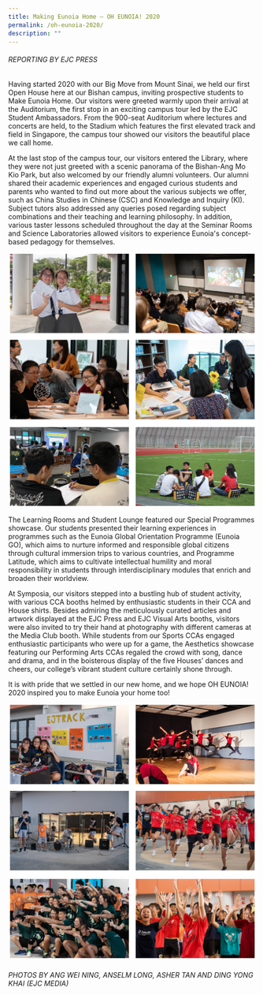 ```yaml
---
title: Making Eunoia Home – OH EUNOIA! 2020
permalink: /oh-eunoia-2020/
description: ""
---
```

###### REPORTING BY EJC PRESS

Having started 2020 with our Big Move from Mount Sinai, we held our first Open House here at our Bishan campus, inviting prospective students to Make Eunoia Home. Our visitors were greeted warmly upon their arrival at the Auditorium, the first stop in an exciting campus tour led by the EJC Student Ambassadors. From the 900-seat Auditorium where lectures and concerts are held, to the Stadium which features the first elevated track and field in Singapore, the campus tour showed our visitors the beautiful place we call home.

At the last stop of the campus tour, our visitors entered the Library, where they were not just greeted with a scenic panorama of the Bishan-Ang Mo Kio Park, but also welcomed by our friendly alumni volunteers. Our alumni shared their academic experiences and engaged curious students and parents who wanted to find out more about the various subjects we offer, such as China Studies in Chinese (CSC) and Knowledge and Inquiry (KI). Subject tutors also addressed any queries posed regarding subject combinations and their teaching and learning philosophy. In addition, various taster lessons scheduled throughout the day at the Seminar Rooms and Science Laboratories allowed visitors to experience Eunoia's concept-based pedagogy for themselves.

![](/images/2020-oh-1.png)
![](/images/2020-oh-2.png)

The Learning Rooms and Student Lounge featured our Special Programmes showcase. Our students presented their learning experiences in programmes such as the Eunoia Global Orientation Programme (Eunoia GO), which aims to nurture informed and responsible global citizens through cultural immersion trips to various countries, and Programme Latitude, which aims to cultivate intellectual humility and moral responsibility in students through interdisciplinary modules that enrich and broaden their worldview.

At Symposia, our visitors stepped into a bustling hub of student activity, with various CCA booths helmed by enthusiastic students in their CCA and House shirts. Besides admiring the meticulously curated articles and artwork displayed at the EJC Press and EJC Visual Arts booths, visitors were also invited to try their hand at photography with different cameras at the Media Club booth. While students from our Sports CCAs engaged enthusiastic participants who were up for a game, the Aesthetics showcase featuring our Performing Arts CCAs regaled the crowd with song, dance and drama, and in the boisterous display of the five Houses’ dances and cheers, our college’s vibrant student culture certainly shone through.

It is with pride that we settled in our new home, and we hope OH EUNOIA! 2020 inspired you to make Eunoia your home too!

![](/images/2020-oh-3.png)
![](/images/2020-oh-4.png)

###### PHOTOS BY ANG WEI NING, ANSELM LONG, ASHER TAN AND DING YONG KHAI (EJC MEDIA)